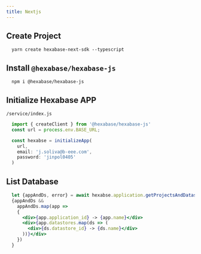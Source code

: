 ```yaml
---
title: Nextjs
---
```


## Create Project
```
  yarn create hexabase-next-sdk --typescript
```

## Install `@hexabase/hexabase-js`
```
  npm i @hexabase/hexabase-js
```

## Initialize Hexabase APP
`/service/index.js`
```ts 
  import { createClient } from '@hexabase/hexabase-js'
  const url = process.env.BASE_URL;

  const hexabse = initializeApp(
    url,
    email: 'j.soliva@b-eee.com',
    password: 'jinpol0405'
  )
```

## List Database
```jsx
  let {appAndDs, error} = await hexabse.application.getProjectsAndDatastores(workspaceID)
  {appAndDs &&
    appAndDs.map(app =>
    {
      <div>{app.application_id} -> {app.name}</div>
      <div>{app.datastores.map(ds => (
        <div>{ds.datastore_id} -> {ds.name}</div>
      ))}</div>
    })
  }
```